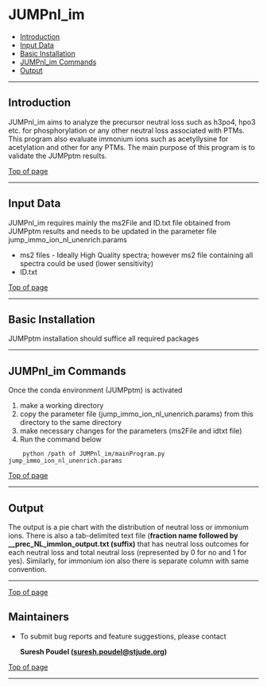 # JUMPnl_im #

 * [Introduction](#introduction)
 * [Input Data](#input-data)
 * [Basic Installation](#basic-installation)
 * [JUMPnl_im Commands](#JUMPnl_im-commands)
 * [Output](#Output)

---

## Introduction ##

JUMPnl_im aims to analyze the precursor neutral loss such as h3po4, hpo3 etc. for phosphorylation or any other neutral loss associated with PTMs. This program also evaluate immonium ions such as acetyllysine for acetylation and other for any PTMs. The main purpose of this program is to validate the JUMPptm results.


[Top of page](#JUMPnl_im)

----


## Input Data ##

JUMPnl_im requires mainly the ms2File and ID.txt file obtained from JUMPptm results and needs to be updated in the parameter file jump_immo_ion_nl_unenrich.params
 - ms2 files - Ideally High Quality spectra; however ms2 file containing all spectra could be used (lower sensitivity) 
 - ID.txt 
 

[Top of page](#JUMPnl_im)

----


## Basic Installation ##

JUMPptm installation should suffice all required packages

----

## JUMPnl_im Commands ##

Once the conda environment (JUMPptm) is activated
1. make a working directory
2. copy the parameter file (jump_immo_ion_nl_unenrich.params) from this directory to the same directory
3. make necessary changes for the parameters (ms2File and idtxt file)
4. Run the command below

```
    python /path of JUMPnl_im/mainProgram.py jump_immo_ion_nl_unenrich.params
```
[Top of page](#JUMPnl_im)

----

## Output ##
The output is a pie chart with the distribution of neutral loss or immonium ions. There is also a tab-delimited text file (**fraction name followed by __prec_NL_immIon_output.txt (suffix)** that has neutral loss outcomes for each neutral loss and total neutral loss (represented by 0 for no and 1 for yes). Similarly, for immonium ion also there is separate column with same convention.

----
[Top of page](#JUMPnl_im)

Maintainers
----

* To submit bug reports and feature suggestions, please contact

  **Suresh Poudel (suresh.poudel@stjude.org)**

[Top of page](#JUMPptm)

----

